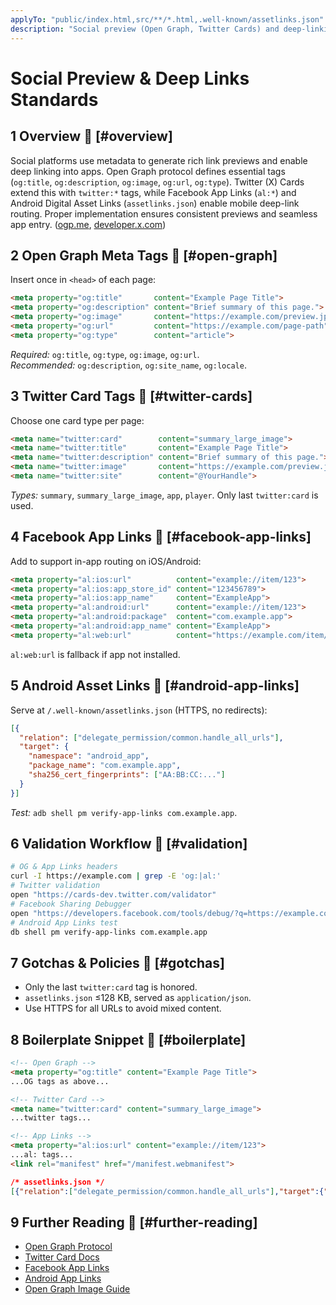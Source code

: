 ```yaml
---
applyTo: "public/index.html,src/**/*.html,.well-known/assetlinks.json"
description: "Social preview (Open Graph, Twitter Cards) and deep-linking (App Links) meta/configuration"
---
```


# Social Preview & Deep Links Standards

## 1 Overview 🔗 [#overview]

Social platforms use metadata to generate rich link previews and enable deep linking into apps. Open Graph
protocol defines essential tags (`og:title`, `og:description`, `og:image`, `og:url`, `og:type`). Twitter (X) Cards extend this with `twitter:*` tags, while Facebook App Links (`al:*`) and Android Digital Asset Links (`assetlinks.json`) enable mobile deep-link routing. Proper implementation ensures consistent previews and seamless app entry. ([ogp.me][1], [developer.x.com][2])

## 2 Open Graph Meta Tags 🔗 [#open-graph]

Insert once in `<head>` of each page:
```html
<meta property="og:title"       content="Example Page Title">
<meta property="og:description" content="Brief summary of this page.">
<meta property="og:image"       content="https://example.com/preview.jpg">
<meta property="og:url"         content="https://example.com/page-path">
<meta property="og:type"        content="article">
```
*Required:* `og:title`, `og:type`, `og:image`, `og:url`.  
*Recommended:* `og:description`, `og:site_name`, `og:locale`.  

## 3 Twitter Card Tags 🔗 [#twitter-cards]

Choose one card type per page:
```html
<meta name="twitter:card"        content="summary_large_image">
<meta name="twitter:title"       content="Example Page Title">
<meta name="twitter:description" content="Brief summary of this page.">
<meta name="twitter:image"       content="https://example.com/preview.jpg">
<meta name="twitter:site"        content="@YourHandle">
```
*Types:* `summary`, `summary_large_image`, `app`, `player`. Only last `twitter:card` is used.  

## 4 Facebook App Links 🔗 [#facebook-app-links]

Add to support in-app routing on iOS/Android:
```html
<meta property="al:ios:url"          content="example://item/123">
<meta property="al:ios:app_store_id" content="123456789">
<meta property="al:ios:app_name"     content="ExampleApp">
<meta property="al:android:url"      content="example://item/123">
<meta property="al:android:package"  content="com.example.app">
<meta property="al:android:app_name" content="ExampleApp">
<meta property="al:web:url"          content="https://example.com/item/123">
```
`al:web:url` is fallback if app not installed.  

## 5 Android Asset Links 🔗 [#android-app-links]

Serve at `/.well-known/assetlinks.json` (HTTPS, no redirects):
```json
[{  
  "relation": ["delegate_permission/common.handle_all_urls"],
  "target": {  
    "namespace": "android_app",
    "package_name": "com.example.app",
    "sha256_cert_fingerprints": ["AA:BB:CC:..."]
  }
}]
```
*Test:* `adb shell pm verify-app-links com.example.app`.  

## 6 Validation Workflow 🔗 [#validation]

```bash
# OG & App Links headers
curl -I https://example.com | grep -E 'og:|al:'
# Twitter validation
open "https://cards-dev.twitter.com/validator"
# Facebook Sharing Debugger
open "https://developers.facebook.com/tools/debug/?q=https://example.com"
# Android App Links test
db shell pm verify-app-links com.example.app
```

## 7 Gotchas & Policies 🔗 [#gotchas]

- Only the last `twitter:card` tag is honored.  
- `assetlinks.json` ≤128 KB, served as `application/json`.  
- Use HTTPS for all URLs to avoid mixed content.  

## 8 Boilerplate Snippet 🔗 [#boilerplate]

```html
<!-- Open Graph -->
<meta property="og:title" content="Example Page Title">
...OG tags as above...

<!-- Twitter Card -->
<meta name="twitter:card" content="summary_large_image">
...twitter tags...

<!-- App Links -->
<meta property="al:ios:url" content="example://item/123">
...al: tags...
<link rel="manifest" href="/manifest.webmanifest">
```

```json
/* assetlinks.json */
[{"relation":["delegate_permission/common.handle_all_urls"],"target":{"namespace":"android_app","package_name":"com.example.app","sha256_cert_fingerprints":["AA:BB:CC:..."]}}]
```

## 9 Further Reading 🔗 [#further-reading]

- [Open Graph Protocol][1]  
- [Twitter Card Docs][2]  
- [Facebook App Links][5]  
- [Android App Links][6]  
- [Open Graph Image Guide][3]  

[1]: https://ogp.me/?utm_source=chatgpt.com
[2]: https://developer.x.com/en/docs/x-for-websites/cards/overview/abouts-cards
[3]: https://buffer.com/resources/social-media-image-sizes
[5]: https://developers.facebook.com/docs/applinks
[6]: https://developer.android.com/training/app-links/verify-android-applinks
